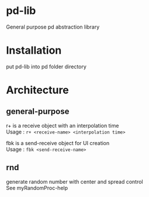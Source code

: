 # pd-lib
General purpose pd abstraction library  

# Installation
put pd-lib into pd folder directory  

# Architecture
## general-purpose
r+ is a receive object with an interpolation time  
Usage : `r+ <receive-name> <interpolation time>`  
  
fbk is a send-receive object for UI creation  
Usage : `fbk <send-receive-name>`  

## rnd
generate random number with center and spread control  
See myRandomProc-help  




